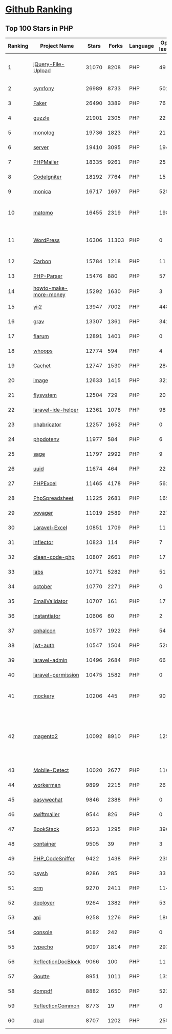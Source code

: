 [Github Ranking](../README.md)
==========

## Top 100 Stars in PHP

| Ranking | Project Name | Stars | Forks | Language | Open Issues | Description | Last Commit |
| ------- | ------------ | ----- | ----- | -------- | ----------- | ----------- | ----------- |
| 1 | [jQuery-File-Upload](https://github.com/blueimp/jQuery-File-Upload) | 31070 | 8208 | PHP | 49 | File Upload widget with multiple file selection, drag&drop support, progress bar, validation and preview images, audio and video for jQuery. Supports cross-domain, chunked and resumable file uploads. Works with any server-side platform (Google App Engine, PHP, Python, Ruby on Rails, Java, etc.) that supports standard HTML form file uploads. | 2021-09-30T11:44:03Z |
| 2 | [symfony](https://github.com/symfony/symfony) | 26989 | 8733 | PHP | 501 | The Symfony PHP framework | 2022-06-16T00:21:04Z |
| 3 | [Faker](https://github.com/fzaninotto/Faker) | 26490 | 3389 | PHP | 76 | Faker is a PHP library that generates fake data for you | 2021-12-10T09:58:56Z |
| 4 | [guzzle](https://github.com/guzzle/guzzle) | 21901 | 2305 | PHP | 22 | Guzzle, an extensible PHP HTTP client | 2022-06-15T12:11:03Z |
| 5 | [monolog](https://github.com/Seldaek/monolog) | 19736 | 1823 | PHP | 21 | Sends your logs to files, sockets, inboxes, databases and various web services | 2022-06-15T14:37:54Z |
| 6 | [server](https://github.com/nextcloud/server) | 19410 | 3095 | PHP | 1947 | ☁️ Nextcloud server, a safe home for all your data | 2022-06-16T02:28:01Z |
| 7 | [PHPMailer](https://github.com/PHPMailer/PHPMailer) | 18335 | 9261 | PHP | 25 | The classic email sending library for PHP | 2022-06-15T20:16:47Z |
| 8 | [CodeIgniter](https://github.com/bcit-ci/CodeIgniter) | 18192 | 7764 | PHP | 15 | Open Source PHP Framework (originally from EllisLab) | 2022-06-10T12:05:54Z |
| 9 | [monica](https://github.com/monicahq/monica) | 16717 | 1697 | PHP | 525 | Personal CRM. Remember everything about your friends, family and business relationships. | 2022-06-13T07:04:55Z |
| 10 | [matomo](https://github.com/matomo-org/matomo) | 16455 | 2319 | PHP | 1980 | Liberating Web Analytics. Star us on Github? +1. Matomo is the leading open alternative to Google Analytics that gives you full control over your data. Matomo lets you easily collect data from websites & apps and visualise this data and extract insights. Privacy is built-in. We love Pull Requests!  | 2022-06-16T03:02:34Z |
| 11 | [WordPress](https://github.com/WordPress/WordPress) | 16306 | 11303 | PHP | 0 | WordPress, Git-ified. This repository is just a mirror of the WordPress subversion repository. Please do not send pull requests. Submit pull requests to https://github.com/WordPress/wordpress-develop and patches to https://core.trac.wordpress.org/ instead. | 2022-06-15T19:36:05Z |
| 12 | [Carbon](https://github.com/briannesbitt/Carbon) | 15784 | 1218 | PHP | 11 | A simple PHP API extension for DateTime. | 2022-06-10T18:34:51Z |
| 13 | [PHP-Parser](https://github.com/nikic/PHP-Parser) | 15476 | 880 | PHP | 57 | A PHP parser written in PHP | 2022-06-12T19:56:39Z |
| 14 | [howto-make-more-money](https://github.com/easychen/howto-make-more-money) | 15292 | 1630 | PHP | 3 | 程序员如何优雅的挣零花钱，2.0版，升级为小书了。Most of this not work outside China , so no English translate | 2020-10-17T06:11:58Z |
| 15 | [yii2](https://github.com/yiisoft/yii2) | 13947 | 7002 | PHP | 448 | Yii 2: The Fast, Secure and Professional PHP Framework | 2022-06-15T17:36:57Z |
| 16 | [grav](https://github.com/getgrav/grav) | 13307 | 1361 | PHP | 341 | Modern, Crazy Fast, Ridiculously Easy and Amazingly Powerful Flat-File CMS powered by PHP, Markdown, Twig, and Symfony | 2022-06-15T16:39:00Z |
| 17 | [flarum](https://github.com/flarum/flarum) | 12891 | 1401 | PHP | 0 | Simple forum software for building great communities. | 2022-06-09T10:55:06Z |
| 18 | [whoops](https://github.com/filp/whoops) | 12774 | 594 | PHP | 4 | PHP errors for cool kids  | 2022-05-07T03:37:55Z |
| 19 | [Cachet](https://github.com/CachetHQ/Cachet) | 12747 | 1530 | PHP | 284 | 📛 An open source status page system for everyone. | 2022-05-25T18:11:23Z |
| 20 | [image](https://github.com/Intervention/image) | 12633 | 1415 | PHP | 321 | PHP Image Manipulation | 2022-06-14T14:03:06Z |
| 21 | [flysystem](https://github.com/thephpleague/flysystem) | 12504 | 729 | PHP | 20 | Abstraction for local and remote filesystems | 2022-06-12T18:22:19Z |
| 22 | [laravel-ide-helper](https://github.com/barryvdh/laravel-ide-helper) | 12361 | 1078 | PHP | 98 | Laravel IDE Helper | 2022-06-13T21:09:47Z |
| 23 | [phabricator](https://github.com/phacility/phabricator) | 12257 | 1652 | PHP | 0 | Effective June 1, 2021: Phabricator is no longer actively maintained. | 2022-06-14T17:12:36Z |
| 24 | [phpdotenv](https://github.com/vlucas/phpdotenv) | 11977 | 584 | PHP | 6 | Loads environment variables from `.env` to `getenv()`, `$_ENV` and `$_SERVER` automagically. | 2021-12-17T00:42:26Z |
| 25 | [sage](https://github.com/roots/sage) | 11797 | 2992 | PHP | 9 | WordPress starter theme with Laravel Blade components and templates, Tailwind CSS, and a modern development workflow | 2022-06-13T15:00:50Z |
| 26 | [uuid](https://github.com/ramsey/uuid) | 11674 | 464 | PHP | 22 | A PHP library for generating universally unique identifiers (UUIDs). | 2022-06-01T21:05:43Z |
| 27 | [PHPExcel](https://github.com/PHPOffice/PHPExcel) | 11465 | 4178 | PHP | 562 | ARCHIVED | 2019-01-02T01:38:48Z |
| 28 | [PhpSpreadsheet](https://github.com/PHPOffice/PhpSpreadsheet) | 11225 | 2681 | PHP | 165 | A pure PHP library for reading and writing spreadsheet files | 2022-06-16T02:00:33Z |
| 29 | [voyager](https://github.com/the-control-group/voyager) | 11019 | 2589 | PHP | 227 | Voyager - The Missing Laravel Admin | 2022-06-13T07:03:01Z |
| 30 | [Laravel-Excel](https://github.com/SpartnerNL/Laravel-Excel) | 10851 | 1709 | PHP | 11 | 🚀 Supercharged Excel exports and imports in Laravel | 2022-06-15T14:59:36Z |
| 31 | [inflector](https://github.com/doctrine/inflector) | 10823 | 114 | PHP | 7 | Doctrine Inflector is a small library that can perform string manipulations with regard to uppercase/lowercase and singular/plural forms of words. | 2022-05-05T16:02:23Z |
| 32 | [clean-code-php](https://github.com/jupeter/clean-code-php) | 10807 | 2661 | PHP | 17 | :bathtub: Clean Code concepts adapted for PHP | 2022-05-25T06:22:28Z |
| 33 | [labs](https://github.com/docker/labs) | 10771 | 5282 | PHP | 51 | This is a collection of tutorials for learning how to use Docker with various tools. Contributions welcome. | 2022-06-09T22:26:43Z |
| 34 | [october](https://github.com/octobercms/october) | 10770 | 2271 | PHP | 0 | Self-hosted CMS platform based on the Laravel PHP Framework. | 2022-06-14T09:48:58Z |
| 35 | [EmailValidator](https://github.com/egulias/EmailValidator) | 10707 | 161 | PHP | 17 | PHP Email address validator | 2022-06-10T06:53:05Z |
| 36 | [instantiator](https://github.com/doctrine/instantiator) | 10606 | 60 | PHP | 2 | None | 2022-05-29T20:57:59Z |
| 37 | [cphalcon](https://github.com/phalcon/cphalcon) | 10577 | 1922 | PHP | 54 | High performance, full-stack PHP framework delivered as a C extension. | 2022-06-15T14:32:15Z |
| 38 | [jwt-auth](https://github.com/tymondesigns/jwt-auth) | 10547 | 1504 | PHP | 528 | 🔐 JSON Web Token Authentication for Laravel & Lumen | 2022-04-29T16:31:45Z |
| 39 | [laravel-admin](https://github.com/z-song/laravel-admin) | 10496 | 2684 | PHP | 66 | Build a full-featured administrative interface in ten minutes | 2022-06-14T14:55:42Z |
| 40 | [laravel-permission](https://github.com/spatie/laravel-permission) | 10475 | 1582 | PHP | 0 | Associate users with roles and permissions | 2022-06-14T19:09:38Z |
| 41 | [mockery](https://github.com/mockery/mockery) | 10206 | 445 | PHP | 90 | Mockery is a simple yet flexible PHP mock object framework for use in unit testing with PHPUnit, PHPSpec or any other testing framework. Its core goal is to offer a test double framework with a succinct API capable of clearly defining all possible object operations and interactions using a human readable Domain Specific Language (DSL). | 2022-06-08T20:40:06Z |
| 42 | [magento2](https://github.com/magento/magento2) | 10092 | 8910 | PHP | 1256 | All Submissions you make to Magento Inc. ("Magento") through GitHub are subject to the following terms and conditions: (1) You grant Magento a perpetual, worldwide, non-exclusive, no charge, royalty free, irrevocable license under your applicable copyrights and patents to reproduce, prepare derivative works of, display, publically perform, sublicense and distribute any feedback, ideas, code, or other information (“Submission") you submit through GitHub. (2) Your Submission is an original work of authorship and you are the owner or are legally entitled to grant the license stated above. (3) You agree to the Contributor License Agreement found here:  https://github.com/magento/magento2/blob/master/CONTRIBUTOR_LICENSE_AGREEMENT.html | 2022-06-15T09:29:18Z |
| 43 | [Mobile-Detect](https://github.com/serbanghita/Mobile-Detect) | 10020 | 2677 | PHP | 116 | Mobile_Detect is a lightweight PHP class for detecting mobile devices (including tablets). It uses the User-Agent string combined with specific HTTP headers to detect the mobile environment. | 2022-05-17T12:13:46Z |
| 44 | [workerman](https://github.com/walkor/workerman) | 9899 | 2215 | PHP | 26 | An asynchronous event driven PHP socket framework. Supports HTTP, Websocket, SSL and other custom protocols. PHP>=5.4. | 2022-06-13T08:34:01Z |
| 45 | [easywechat](https://github.com/w7corp/easywechat) | 9846 | 2388 | PHP | 0 | 📦 一个 PHP 微信 SDK | 2022-06-15T10:42:37Z |
| 46 | [swiftmailer](https://github.com/swiftmailer/swiftmailer) | 9544 | 826 | PHP | 0 | Comprehensive mailing tools for PHP | 2021-10-25T07:19:17Z |
| 47 | [BookStack](https://github.com/BookStackApp/BookStack) | 9523 | 1295 | PHP | 396 | A platform to create documentation/wiki content built with PHP & Laravel | 2022-06-15T21:06:14Z |
| 48 | [container](https://github.com/php-fig/container) | 9505 | 39 | PHP | 3 | None | 2022-05-05T16:39:33Z |
| 49 | [PHP_CodeSniffer](https://github.com/squizlabs/PHP_CodeSniffer) | 9422 | 1438 | PHP | 235 | PHP_CodeSniffer tokenizes PHP files and detects violations of a defined set of coding standards. | 2022-06-13T23:09:58Z |
| 50 | [psysh](https://github.com/bobthecow/psysh) | 9286 | 285 | PHP | 33 | A REPL for PHP | 2022-06-14T09:26:56Z |
| 51 | [orm](https://github.com/doctrine/orm) | 9270 | 2411 | PHP | 1142 | Doctrine Object Relational Mapper (ORM) | 2022-06-15T21:33:10Z |
| 52 | [deployer](https://github.com/deployphp/deployer) | 9264 | 1382 | PHP | 53 | A deployment tool written in PHP with support for popular frameworks out of the box | 2022-06-15T17:39:55Z |
| 53 | [api](https://github.com/dingo/api) | 9258 | 1276 | PHP | 180 | A RESTful API package for the Laravel and Lumen frameworks. | 2022-05-19T22:59:52Z |
| 54 | [console](https://github.com/symfony/console) | 9182 | 242 | PHP | 0 | The Console component eases the creation of beautiful and testable command line interfaces. | 2022-06-09T17:35:12Z |
| 55 | [typecho](https://github.com/typecho/typecho) | 9097 | 1814 | PHP | 293 | A PHP Blogging Platform. Simple and Powerful. | 2022-06-15T11:16:34Z |
| 56 | [ReflectionDocBlock](https://github.com/phpDocumentor/ReflectionDocBlock) | 9066 | 100 | PHP | 11 | None | 2022-06-06T10:00:54Z |
| 57 | [Goutte](https://github.com/FriendsOfPHP/Goutte) | 8951 | 1011 | PHP | 132 | Goutte, a simple PHP Web Scraper | 2021-12-17T17:15:16Z |
| 58 | [dompdf](https://github.com/dompdf/dompdf) | 8882 | 1650 | PHP | 523 | HTML to PDF converter for PHP | 2022-06-15T21:59:45Z |
| 59 | [ReflectionCommon](https://github.com/phpDocumentor/ReflectionCommon) | 8773 | 19 | PHP | 0 | None | 2022-05-02T21:01:18Z |
| 60 | [dbal](https://github.com/doctrine/dbal) | 8707 | 1202 | PHP | 255 | Doctrine Database Abstraction Layer | 2022-06-13T21:43:03Z |

